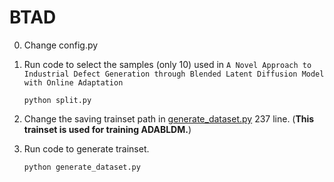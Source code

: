 # BTAD
0. Change config.py
1. Run code to select the samples (only 10)  used in `A Novel Approach to Industrial Defect Generation through Blended Latent Diffusion Model with Online Adaptation`
    ``` shell
    python split.py 
    ```
2. Change the saving trainset path  in [generate_dataset.py](./generate_dataset.py) 237 line. (**This trainset is used for training ADABLDM.**)

3. Run code to generate trainset.
    ``` shell
    python generate_dataset.py
    ```
